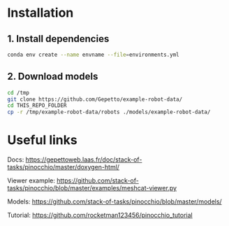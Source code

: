 # Installation

## 1. Install dependencies

```bash
conda env create --name envname --file=environments.yml
```

## 2. Download models
```bash
cd /tmp
git clone https://github.com/Gepetto/example-robot-data/
cd THIS_REPO_FOLDER
cp -r /tmp/example-robot-data/robots ./models/example-robot-data/
```

# Useful links

Docs: https://gepettoweb.laas.fr/doc/stack-of-tasks/pinocchio/master/doxygen-html/

Viewer example: https://github.com/stack-of-tasks/pinocchio/blob/master/examples/meshcat-viewer.py

Models: https://github.com/stack-of-tasks/pinocchio/blob/master/models/

Tutorial: https://github.com/rocketman123456/pinocchio_tutorial
